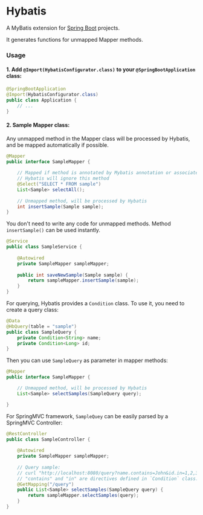 # Hybatis

A MyBatis extension for [Spring Boot](https://spring.io/projects/spring-boot) projects.

It generates functions for unmapped Mapper methods.

### Usage

#### 1. Add `@Import(HybatisConfigurator.class)` to your `@SpringBootApplication` class:

```java
@SpringBootApplication
@Import(HybatisConfigurator.class)
public class Application {
    // ...
}
```

#### 2. Sample Mapper class:

Any unmapped method in the Mapper class will be processed by Hybatis, 
and be mapped automatically if possible.

```java
@Mapper
public interface SampleMapper {
    
    // Mapped if method is annotated by Mybatis annotation or associated with XML script.
    // Hybatis will ignore this method
    @Select("SELECT * FROM sample")
    List<Sample> selectAll();
    
    // Unmapped method, will be processed by Hybatis
    int insertSample(Sample sample);
}
```

You don't need to write any code for unmapped methods. Method `insertSample()` can be used instantly.

```java
@Service
public class SampleService {
    
    @Autowired
    private SampleMapper sampleMapper;
    
    public int saveNewSample(Sample sample) {
        return sampleMapper.insertSample(sample);
    }
}
```

For querying, Hybatis provides a `Condition` class. To use it, 
you need to create a query class:

```java
@Data
@HbQuery(table = "sample")
public class SampleQuery {
    private Condition<String> name;
    private Condition<Long> id;
}
```

Then you can use `SampleQuery` as parameter in mapper methods:

```java
@Mapper
public interface SampleMapper {

    // Unmapped method, will be processed by Hybatis
    List<Sample> selectSamples(SampleQuery query);

}
```

For SpringMVC framework, `SampleQuey` can be easily parsed by a SpringMVC Controller:

```java
@RestController
public class SampleController {
    
    @Autowired
    private SampleMapper sampleMapper;
    
    // Query sample:
    // curl "http://localhost:8080/query?name.contains=John&id.in=1,2,3"
    // "contains" and "in" are directives defined in `Condition` class.
    @GetMapping("/query")
    public List<Sample> selectSamples(SampleQuery query) {
        return sampleMapper.selectSamples(query);
    }
}
```